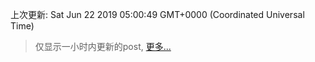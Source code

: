 
  
 上次更新: Sat Jun 22 2019 05:00:49 GMT+0000 (Coordinated Universal Time) 

 > 仅显示一小时内更新的post, [更多...](screenshots/)
  